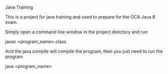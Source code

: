 Java Training 

This is a project for java training and used to prepare for the OCA Java 8 exam.

Simply open a command line window in the project directory and run

javac <program_name>.class

And the java compile will compile the program, then you just need to run the program

java <program_name>